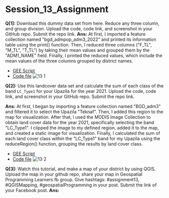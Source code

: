 # Session_13_Assignment

**Q[1]:** Download this dummy data set from here. Reduce any three column, and group division. Upload the code, code link, and screenshot in your GitHub repo. Submit the repo link.
**Ans:** At first, I imported a feature collection named "bgd_admpop_adm3_2022" and printed its information table using the print() function. Then, I reduced three columns ("F_TL", "M_TL", "T_TL") by taking their mean values and grouped them by the "ADM1_NAME" field. Finally, I printed the reduced values, which include the mean values of the three columns grouped by district names.
*   [GEE Script](https://code.earthengine.google.com/0877738df04054107609a28eabb7e63b)
*   [Code file](https://github.com/t-anikaa/Session_13_Assignment/blob/main/Q%26A%5B1%5D.js)
![13 1](https://github.com/t-anikaa/Session_13_Assignment/assets/161161157/6160c2ad-6f69-452d-9f4c-9c417b499e5a)

**Q[2]:** Use this landcover data set  and calculate the sum of each class of the band `LC_Type1` for your Upazila for the year 2021. Upload the code, code link, and screenshot in your GitHub repo. Submit the repo link. 

**Ans:** At first, I began by importing a feature collection named "BGD_adm3" and filtered it to select the Upazila "Teknaf". Then, I added this region to the map for visualization. After that, I used the MODIS Image Collection to obtain land cover data for the year 2021, specifically selecting the band "LC_Type1". I clipped the image to my defined region, added it to the map, and created a static image for visualization. Finally, I calculated the sum of each land cover class within the "LC_Type1" band for my Upazila using the reduceRegion() function, grouping the results by land cover class.


*   [GEE Script](https://code.earthengine.google.com/127e045274cbab5de310ece021be441b)
*   [Code file](https://github.com/t-anikaa/Session_13_Assignment/blob/main/Q%26A%5B2%5D.js)
![13 2](https://github.com/t-anikaa/Session_13_Assignment/assets/161161157/f2d90616-3d5f-4c07-88d8-91af0bfba5d2)

**Q[3]:** Watch this tutorial, and make a map of your district by using QGIS. Upload the map in your github repo, share your map in Geospatial Programming Learners fb group. Give hashtags: #assignment13,  #QGISMapping, #geospatialProgramming in your post. Submit the link of your Facebook post. 
**Ans:**

